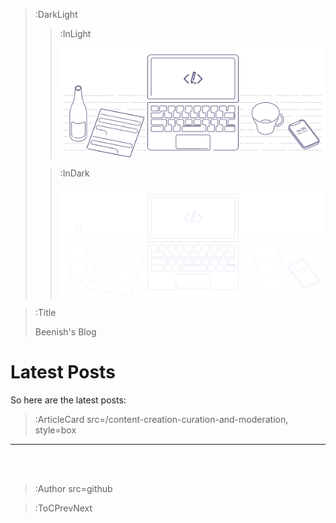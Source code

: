 > :DarkLight
> > :InLight
> >
> > ![banner](/img/cb-banner.svg)
>
> > :InDark
> >
> > ![banner](/img/cb-banner-dark.svg)

> :Title
>
> Beenish's Blog

# Latest Posts

So here are the latest posts:

> :ArticleCard src=/content-creation-curation-and-moderation, style=box

---

<br><br>

> :Author src=github

> :ToCPrevNext
